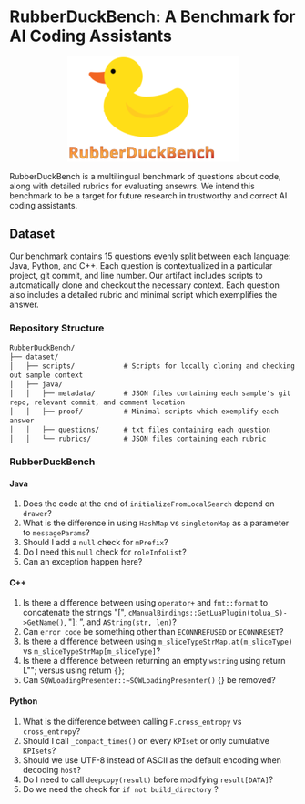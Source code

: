 # RubberDuckBench: A Benchmark for AI Coding Assistants

<p align="center">
    <img src="../assets/logo.svg" alt="Project Logo" width="300"/>
</p>

RubberDuckBench is a multilingual benchmark of questions about code, along with detailed rubrics for evaluating ansewrs. We intend this benchmark to be a target for future research in trustworthy and correct AI coding assistants.

## Dataset

Our benchmark contains 15 questions evenly split between each language: Java, Python, and C++. Each question is contextualized in a particular project, git commit, and line number. Our artifact includes scripts to automatically clone and checkout the necessary context. Each question also includes a detailed rubric and minimal script which exemplifies the answer. 

### Repository Structure
```
RubberDuckBench/
├── dataset/                
│   ├── scripts/            # Scripts for locally cloning and checking out sample context
│   ├── java/               
│   │   ├── metadata/       # JSON files containing each sample's git repo, relevant commit, and comment location
│   │   ├── proof/          # Minimal scripts which exemplify each answer 
│   │   ├── questions/      # txt files containing each question
│   │   └── rubrics/        # JSON files containing each rubric
```

### RubberDuckBench

#### Java
1. Does the code at the end of `initializeFromLocalSearch` depend on `drawer`? 
2. What is the difference in using `HashMap` vs `singletonMap` as a parameter to `messageParams`?
3. Should I add a `null` check for `mPrefix`?
4. Do I need this `null` check for `roleInfoList`?
5. Can an exception happen here?

#### C++
1. Is there a difference between using `operator+` and `fmt::format` to concatenate the strings "[", `cManualBindings::GetLuaPlugin(tolua_S)->GetName()`, "]: ”, and  `AString(str, len)`? 
2. Can `error_code` be something other than `ECONNREFUSED` or `ECONNRESET`?
3. Is there a difference between using `m_sliceTypeStrMap.at(m_sliceType)` vs `m_sliceTypeStrMap[m_sliceType]`? 
4. Is there a difference between returning an empty `wstring` using return L""; versus using return `{}`;
5. Can `SQWLoadingPresenter::~SQWLoadingPresenter()` {} be removed?

#### Python
1. What is the difference between calling `F.cross_entropy` vs `cross_entropy`?  
2. Should I call `_compact_times()` on every `KPIset` or only cumulative `KPIsets`?
3. Should we use UTF-8 instead of ASCII as the default encoding when decoding `host`?
4. Do I need to call `deepcopy(result)` before modifying `result[DATA]`?
5. Do we need the check for `if not build_directory` ?
